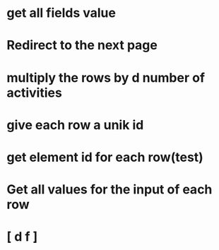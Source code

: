 # get all fields value
# Redirect to the next page
# multiply the rows by d number of activities
# give each row a unik id
# get element id for each row(test)
# Get all values for the input of each row

<!-- # Contruct a functon to calculate all operations -->

<!-- Backward pass -->

# [ d f ]
# 